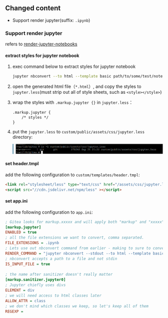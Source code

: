 ## Changed content

- Support render jupyter(suffix: `.ipynb`)

### Support render jupyter

refers to [render-jupyter-notebooks](https://blog.gitea.com/render-jupyter-notebooks/)

#### extract styles for jupyter notebook

1. exec command below to extract styles for jupyter notebook

    ```bash
    jupyter nbconvert --to html --template basic path/to/some/test/notebook.ipynb
    ```

2. open the generated html file（`*.html`）, and copy the styles to `jupyter.less`(must strip out all of style sheets, such as `<style></style>`)

3. wrap the styles with `.markup.jupyter {}` in `jupyter.less`：

    ```less
    .markup.jupyter {
        /* styles */
    }
    ```

4. put the `jupyter.less` to `custom/public/assets/css/jupyter.less` directory:

    ![put jupyter.less](./assets/putJupyterLess.png)

#### set header.tmpl

add the following configuration to `custom/templates/header.tmpl`:

```html
<link rel="stylesheet/less" type="text/css" href="/assets/css/jupyter.less" />
<script src="//cdn.jsdelivr.net/npm/less" ></script>
```

#### set app.ini

add the following configuration to `app.ini`:

```ini
; Gitea looks for markup.xxxxx and will apply both "markup" and "xxxxx" as a class to the parent <div>
[markup.jupyter]
ENABLED = true
; all the file extensions we want to convert, comma separated.
FILE_EXTENSIONS = .ipynb
; Lets use out nbconvert command from earlier - making to sure to convert to HTML and to output to stdout
RENDER_COMMAND = "jupyter nbconvert --stdout --to html --template basic "
; nbconvert accepts a path to a file and not stdin
IS_INPUT_FILE = true

; the name after sanitizer doesn't really matter
[markup.sanitizer.jupyter0]
; Jupyter chiefly uses divs
ELEMENT = div
; we will need access to html classes later
ALLOW_ATTR = class
; we don't mind which classes we keep, so let's keep all of them
REGEXP =
```
